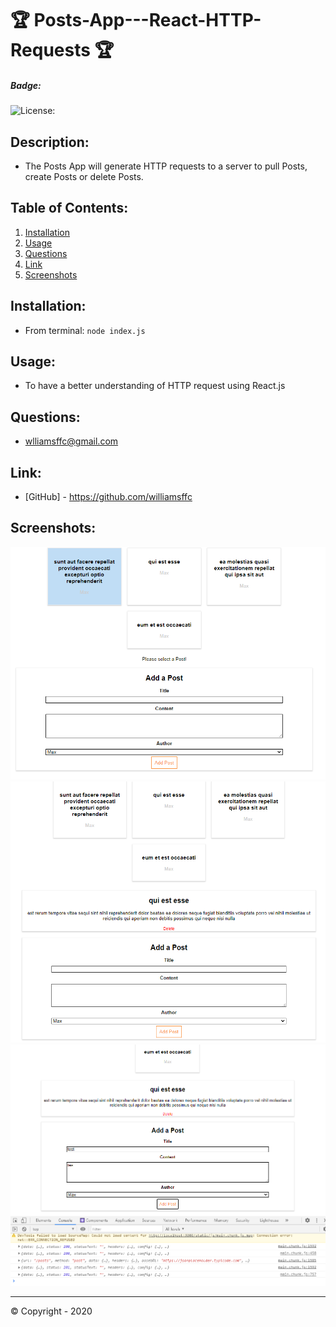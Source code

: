 
# 🏆 Posts-App---React-HTTP-Requests 🏆

##### **Badge:**
![License: ](https://img.shields.io/badge/License-APACHE2.0-green)


## **Description:**
* The Posts App will generate HTTP requests to a server to pull Posts, create Posts or delete Posts.

## **Table of Contents:**
1. [Installation](#installation)
2. [Usage](#usage)
3. [Questions](#questions)
4. [Link](#link)
5. [Screenshots](#screenshots) 

## **Installation:**
* From terminal: `node index.js`

## **Usage:**
* To have a better understanding of HTTP request using React.js

## **Questions:**
* wlliamsffc@gmail.com

## **Link:**
* [GitHub] - https://github.com/williamsffc

## **Screenshots:**
<img src="./src/assets/Pic1.PNG">
<img src="./src/assets/Pic2.PNG">
<img src="./src/assets/Pic3.PNG">


-------------
© Copyright - 2020

